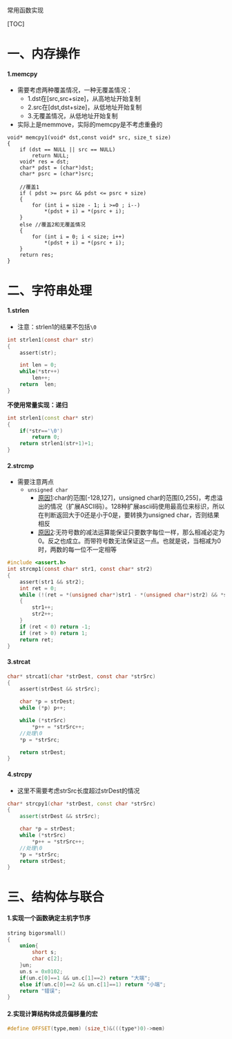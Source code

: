 常用函数实现

[TOC]

# 一、内存操作

#### 1.memcpy

- 需要考虑两种覆盖情况，一种无覆盖情况：
  - 1.dst在[src,src+size]，从高地址开始复制
  - 2.src在[dst,dst+size]，从低地址开始复制
  - 3.无覆盖情况，从低地址开始复制
- 实际上是memmove，实际的memcpy是不考虑重叠的

```
void* memcpy1(void* dst,const void* src, size_t size)
{
	if (dst == NULL || src == NULL)
		return NULL;
	void* res = dst;
	char* pdst = (char*)dst;
	char* psrc = (char*)src;

	//覆盖1
	if ( pdst >= psrc && pdst <= psrc + size)
	{
		for (int i = size - 1; i >=0 ; i--)
			*(pdst + i) = *(psrc + i);
	}
	else //覆盖2和无覆盖情况
	{
		for (int i = 0; i < size; i++)
			*(pdst + i) = *(psrc + i);	
	}
	return res;
}
```

# 二、字符串处理

#### 1.strlen

- 注意：strlen1的结果不包括`\0`

```c
int strlen1(const char* str)
{
    assert(str);

    int len = 0;
    while(*str++)   
        len++;
    return  len;
}
```

**不使用常量实现：递归**

```c++
int strlen1(const char* str)
{
    if(*str=='\0')
        return 0;
    return strlen1(str+1)+1;
}
```

#### 2.strcmp

- 需要注意两点
  - `unsigned char`
    - [原因1](https://blog.csdn.net/sdausxc/article/details/52077140):char的范围[-128,127]，unsigned char的范围[0,255]，考虑溢出的情况（扩展ASCII码）。128种扩展ascii码使用最高位来标识，所以在判断返回大于0还是小于0是，要转换为unsigned char，否则结果相反
    - [原因2](https://bbs.csdn.net/topics/350046927):无符号数的减法运算能保证只要数字每位一样，那么相减必定为0。反之也成立。而带符号数无法保证这一点。也就是说，当相减为0时，两数的每一位不一定相等

```c
#include <assert.h>
int strcmp1(const char* str1, const char* str2)
{
	assert(str1 && str2);
	int ret = 0;
	while (!(ret = *(unsigned char*)str1 - *(unsigned char*)str2) && *str1)
	{
		str1++;
		str2++;
	}
	if (ret < 0) return -1;
	if (ret > 0) return 1;
	return ret;
}
```

#### 3.strcat

```c
char* strcat1(char *strDest, const char *strSrc)
{
	assert(strDest && strSrc);

	char *p = strDest;
	while (*p) p++;

	while (*strSrc)
		*p++ = *strSrc++;
	//处理\0
	*p = *strSrc;

	return strDest;
}
```

#### 4.strcpy

- 这里不需要考虑strSrc长度超过strDest的情况

```c++
char* strcpy1(char *strDest, const char *strSrc)
{
	assert(strDest && strSrc);

	char *p = strDest;
	while (*strSrc)
		*p++ = *strSrc++;
	//处理\0
	*p = *strSrc;
	return strDest;
}
```

# 三、结构体与联合

#### 1.实现一个函数确定主机字节序

```c++
string bigorsmall()
{
    union{
        short s;
        char c[2];
    }un;
    un.s = 0x0102;
    if(un.c[0]==1 && un.c[1]==2) return "大端";
    else if(un.c[0]==2 && un.c[1]==1) return "小端";
    return "错误";
}
```

#### 2.实现计算结构体成员偏移量的宏

```c++
#define OFFSET(type,mem) (size_t)&(((type*)0)->mem)
```



